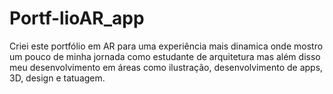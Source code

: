 # Portf-lioAR_app
Criei este portfólio em AR para uma experiência mais dinamica onde mostro um pouco de minha jornada como estudante de arquitetura mas além disso meu desenvolvimento em áreas como ilustração, desenvolvimento de apps, 3D, design e tatuagem.
